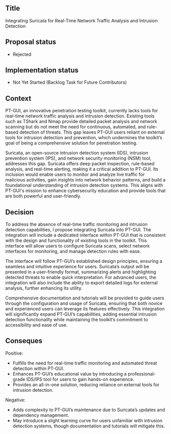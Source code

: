 ## Title

Integrating Suricata for Real-Time Network Traffic Analysis and Intrusion Detection

## Proposal status

- Rejected

## Implementation status

- Not Yet Started (Backlog Task for Future Contributors)

## Context

PT-GUI, an innovative penetration testing toolkit, currently lacks tools for real-time network traffic analysis and intrusion detection. Existing tools such as TShark and Nmap provide detailed packet analysis and network scanning but do not meet the need for continuous, automated, and rule-based detection of threats. This gap leaves PT-GUI users reliant on external tools for intrusion detection and prevention, which undermines the toolkit’s goal of being a comprehensive solution for penetration testing.

Suricata, an open-source intrusion detection system (IDS), intrusion prevention system (IPS), and network security monitoring (NSM) tool, addresses this gap. Suricata offers deep packet inspection, rule-based analysis, and real-time alerting, making it a critical addition to PT-GUI. Its inclusion would enable users to monitor and analyze live traffic for malicious activities, gain insights into network behavior patterns, and build a foundational understanding of intrusion detection systems. This aligns with PT-GUI's mission to enhance cybersecurity education and provide tools that are both powerful and user-friendly.

## Decision

To address the absence of real-time traffic monitoring and intrusion detection capabilities, I propose integrating Suricata into PT-GUI. The integration will include a dedicated interface within PT-GUI that is consistent with the design and functionality of existing tools in the toolkit. This interface will allow users to configure Suricata scans, select network interfaces for monitoring, and manage detection rules with ease.

The interface will follow PT-GUI’s established design principles, ensuring a seamless and intuitive experience for users. Suricata’s output will be presented in a user-friendly format, summarizing alerts and highlighting detected threats to enable quick interpretation. For advanced users, the integration will also include the ability to export detailed logs for external analysis, further enhancing its utility.

Comprehensive documentation and tutorials will be provided to guide users through the configuration and usage of Suricata, ensuring that both novice and experienced users can leverage its features effectively. This integration will significantly expand PT-GUI’s capabilities, adding essential intrusion detection functionality while maintaining the toolkit’s commitment to accessibility and ease of use.

## Conseques

Positive:

- Fulfills the need for real-time traffic monitoring and automated threat detection within PT-GUI.
- Enhances PT-GUI’s educational value by introducing a professional-grade IDS/IPS tool for users to gain hands-on experience.
- Provides an all-in-one solution, reducing reliance on external tools for intrusion detection.

Negative:

- Adds complexity to PT-GUI’s maintenance due to Suricata’s updates and dependency management.
- May introduce a slight learning curve for users unfamiliar with intrusion detection systems, though documentation and tutorials will mitigate this.
